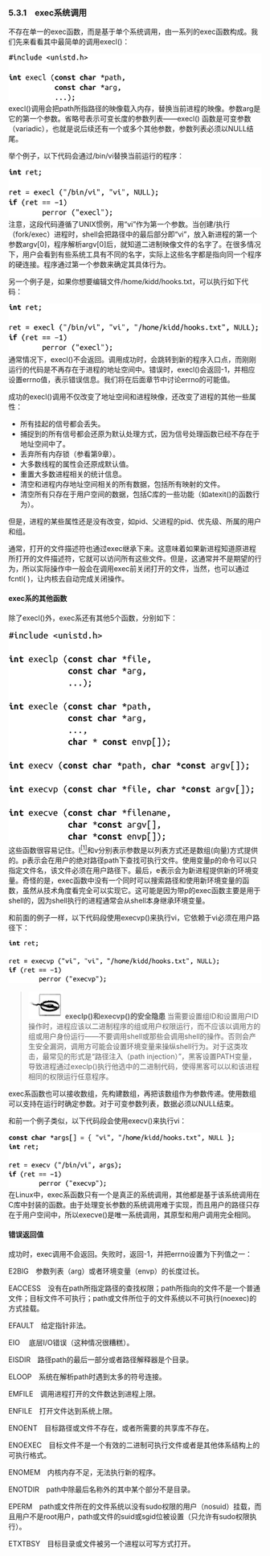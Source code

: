 ### 5.3.1　exec系统调用

不存在单一的exec函数，而是基于单个系统调用，由一系列的exec函数构成。我们先来看看其中最简单的调用execl()：



![190.png](../images/190.png)
execl()调用会把path所指路径的映像载入内存，替换当前进程的映像。参数arg是它的第一个参数。省略号表示可变长度的参数列表——execl() 函数是可变参数（variadic），也就是说后续还有一个或多个其他参数，参数列表必须以NULL结尾。

举个例子，以下代码会通过/bin/vi替换当前运行的程序：



![191.png](../images/191.png)
注意，这段代码遵循了UNIX惯例，用“vi”作为第一个参数。当创建/执行（fork/exec）进程时，shell会把路径中的最后部分即“vi”，放入新进程的第一个参数argv[0]，程序解析argv[0]后，就知道二进制映像文件的名字了。在很多情况下，用户会看到有些系统工具有不同的名字，实际上这些名字都是指向同一个程序的硬连接。程序通过第一个参数来确定其具体行为。

另一个例子是，如果你想要编辑文件/home/kidd/hooks.txt，可以执行如下代码：



![192.png](../images/192.png)
通常情况下，execl()不会返回。调用成功时，会跳转到新的程序入口点，而刚刚运行的代码是不再存在于进程的地址空间中。错误时，execl()会返回-1，并相应设置errno值，表示错误信息。我们将在后面章节中讨论errno的可能值。

成功的execl()调用不仅改变了地址空间和进程映像，还改变了进程的其他一些属性：

+ 所有挂起的信号都会丢失。
+ 捕捉到的所有信号都会还原为默认处理方式，因为信号处理函数已经不存在于地址空间中了。
+ 丢弃所有内存锁（参看第9章）。
+ 大多数线程的属性会还原成默认值。
+ 重置大多数进程相关的统计信息。
+ 清空和进程内存地址空间相关的所有数据，包括所有映射的文件。
+ 清空所有只存在于用户空间的数据，包括C库的一些功能（如atexit()的函数行为）。

但是，进程的某些属性还是没有改变，如pid、父进程的pid、优先级、所属的用户和组。

通常，打开的文件描述符也通过exec继承下来。这意味着如果新进程知道原进程所打开的文件描述符，它就可以访问所有这些文件。但是，这通常并不是期望的行为，所以实际操作中一般会在调用exec前关闭打开的文件，当然，也可以通过fcntl( )，让内核去自动完成关闭操作。

#### exec系的其他函数

除了execl()外，exec系还有其他5个函数，分别如下：



![193.png](../images/193.png)
这些函数很容易记住。l<a class="my_markdown" href="['#anchor51']"><sup class="my_markdown">[1]</sup></a>和v分别表示参数是以列表方式还是数组(向量)方式提供的。p表示会在用户的绝对路径path下查找可执行文件。使用变量p的命令可以只指定文件名，该文件必须在用户路径下。最后，e表示会为新进程提供新的环境变量。奇怪的是，exec函数中没有一个同时可以搜索路径和使用新环境变量的函数，虽然从技术角度看完全可以实现它。这可能是因为带p的exec函数主要是用于shell的，因为shell执行的进程通常会从shell本身继承环境变量。

和前面的例子一样，以下代码段使用execvp()来执行vi，它依赖于vi必须在用户路径下：



![194.png](../images/194.png)
> <img class="my_markdown" src="../images/2.png" style="width:69px;  height: 54px; "/> **execlp()和execvp()的安全隐患**
> 当需要设置组ID和设置用户ID操作时，进程应该以二进制程序的组或用户权限运行，而不应该以调用方的组或用户身份运行——不要调用shell或那些会调用shell的操作。否则会产生安全漏洞，调用方可能会设置环境变量来操纵shell行为。对于这类攻击，最常见的形式是“路径注入（path injection）”，黑客设置PATH变量，导致进程通过execlp()执行他选中的二进制代码，使得黑客可以以和该进程相同的权限运行任意程序。

exec系函数也可以接收数组，先构建数组，再把该数组作为参数传递。使用数组可以支持在运行时确定参数。对于可变参数列表，数据必须以NULL结束。

和前一个例子类似，以下代码段会使用execv()来执行vi：



![195.png](../images/195.png)
在Linux中，exec系函数只有一个是真正的系统调用，其他都是基于该系统调用在C库中封装的函数。由于处理变长参数的系统调用难于实现，而且用户的路径只存在于用户空间中，所以execve()是唯一系统调用，其原型和用户调用完全相同。

#### 错误返回值

成功时，exec调用不会返回。失败时，返回-1，并把errno设置为下列值之一：

E2BIG　参数列表（arg）或者环境变量（envp）的长度过长。

EACCESS　没有在path所指定路径的查找权限；path所指向的文件不是一个普通文件；目标文件不可执行；path或文件所位于的文件系统以不可执行(noexec)的方式挂载。

EFAULT　给定指针非法。

EIO　 底层I/O错误（这种情况很糟糕）。

EISDIR　路径path的最后一部分或者路径解释器是个目录。

ELOOP　系统在解析path时遇到太多的符号连接。

EMFILE　调用进程打开的文件数达到进程上限。

ENFILE　打开文件达到系统上限。

ENOENT　目标路径或文件不存在，或者所需要的共享库不存在。

ENOEXEC　目标文件不是一个有效的二进制可执行文件或者是其他体系结构上的可执行格式。

ENOMEM　内核内存不足，无法执行新的程序。

ENOTDIR　path中除最后名称外的其中某个部分不是目录。

EPERM　path或文件所在的文件系统以没有sudo权限的用户（nosuid）挂载，而且用户不是root用户，path或文件的suid或sgid位被设置（只允许有sudo权限执行）。

ETXTBSY　目标目录或文件被另一个进程以可写方式打开。

